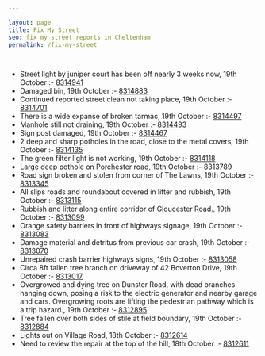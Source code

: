 ```yaml
---

layout: page
title: Fix My Street
seo: fix my street reports in Cheltenham
permalink: /fix-my-street

---
```


<!-- fix_marker starts -->

- Street light by juniper court has been off nearly 3 weeks now, 19th October :- [8314941](https://www.fixmystreet.com/report/8314941)
- Damaged bin, 19th October :- [8314883](https://www.fixmystreet.com/report/8314883)
- Continued reported street clean not taking place, 19th October :- [8314701](https://www.fixmystreet.com/report/8314701)
- There is a wide expanse of broken tarmac, 19th October :- [8314497](https://www.fixmystreet.com/report/8314497)
- Manhole still not draining, 19th October :- [8314493](https://www.fixmystreet.com/report/8314493)
- Sign post damaged, 19th October :- [8314467](https://www.fixmystreet.com/report/8314467)
- 2 deep and sharp potholes in the road, close to the metal covers, 19th October :- [8314135](https://www.fixmystreet.com/report/8314135)
- The green filter light is not working, 19th October :- [8314118](https://www.fixmystreet.com/report/8314118)
- Large deep pothole on Porchester road, 19th October :- [8313789](https://www.fixmystreet.com/report/8313789)
- Road sign broken and stolen from corner of The Lawns, 19th October :- [8313345](https://www.fixmystreet.com/report/8313345)
- All slips roads and roundabout covered in litter and rubbish, 19th October :- [8313115](https://www.fixmystreet.com/report/8313115)
- Rubbish and litter along entire corridor of Gloucester Road., 19th October :- [8313099](https://www.fixmystreet.com/report/8313099)
- Orange safety barriers in front of highways signage, 19th October :- [8313083](https://www.fixmystreet.com/report/8313083)
- Damage material and detritus from previous car crash, 19th October :- [8313070](https://www.fixmystreet.com/report/8313070)
- Unrepaired crash barrier highways signs, 19th October :- [8313058](https://www.fixmystreet.com/report/8313058)
- Circa 8ft fallen tree branch on driveway of 42 Boverton Drive, 19th October :- [8313017](https://www.fixmystreet.com/report/8313017)
- Overgrowed and dying tree on Dunster Road, with dead branches hanging down, posing a risk to the electric generator and nearby garage and cars. Overgrowing roots are lifting the pedestrian pathway which is a trip hazard., 19th October :- [8312895](https://www.fixmystreet.com/report/8312895)
- Tree fallen over both sides of stile at field boundary, 19th October :- [8312884](https://www.fixmystreet.com/report/8312884)
- Lights out on Village Road, 18th October :- [8312614](https://www.fixmystreet.com/report/8312614)
- Need to review the repair at the top of the hill, 18th October :- [8312611](https://www.fixmystreet.com/report/8312611)

<!-- fix_marker ends -->